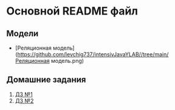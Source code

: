 # Основной README файл
## Модели 
- [Реляционная модель](https://github.com/levchig737/intensivJavaYLAB//tree/main/Реляционная модель.png)
## Домашние задания
1. [ДЗ №1](https://github.com/levchig737/intensivJavaYLAB//tree/main/homework1)
2. [ДЗ №2](https://github.com/levchig737/intensivJavaYLAB//tree/main/homework2) 

